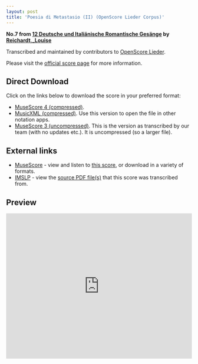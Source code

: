 ```yaml
---
layout: post
title: 'Poesia di Metastasio (II) (OpenScore Lieder Corpus)'
---
```


__No.7 from [12 Deutsche und Italiänische Romantische Gesänge](https://fourscoreandmore.org/openscore/lieder/Reichardt%2C_Louise/12_Deutsche_und_Itali%C3%A4nische_Romantische_Ges%C3%A4nge/) by [Reichardt,_Louise](https://fourscoreandmore.org/openscore/lieder/Reichardt%2C_Louise)__

Transcribed and maintained by contributors to [OpenScore Lieder].

Please visit the [official score page] for more information.

[official score page]: https://musescore.com/openscore-lieder-corpus/scores/5101789
[OpenScore Lieder]: https://musescore.com/openscore-lieder-corpus

## Direct Download

Click on the links below to download the score in your preferred format:
- [MuseScore 4 (compressed)](https://fourscoreandmore.org/openscore/lieder/Reichardt%2C_Louise/12_Deutsche_und_Itali%C3%A4nische_Romantische_Ges%C3%A4nge/07_Poesia_di_Metastasio_%28II%29.mscz).
- [MusicXML (compressed)](https://fourscoreandmore.org/openscore/lieder/Reichardt%2C_Louise/12_Deutsche_und_Itali%C3%A4nische_Romantische_Ges%C3%A4nge/07_Poesia_di_Metastasio_%28II%29.mxl). Use this version to open the file in other notation apps.
- [MuseScore 3 (uncompressed)](https://raw.githubusercontent.com/OpenScore/Lieder/refs/heads/main/scores/Reichardt%2C_Louise/12_Deutsche_und_Itali%C3%A4nische_Romantische_Ges%C3%A4nge/07_Poesia_di_Metastasio_%28II%29/lc5101789.mscx). This is the version as transcribed by our team (with no updates etc.). It is uncompressed (so a larger file).

## External links

- [MuseScore] - view and listen to [this score][MuseScore], or download in a variety of formats.
- [IMSLP] - view the [source PDF file(s)][IMSLP] that this score was transcribed from.

[MuseScore]: https://musescore.com/score/5101789
[IMSLP]: https://imslp.org/wiki/Special:ReverseLookup/511856

## Preview

<iframe width="100%" height="394" src="https://musescore.com/openscore-lieder-corpus/scores/5101789/embed" frameborder="0" allowfullscreen allow="autoplay; fullscreen"></iframe>
